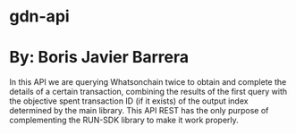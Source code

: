 # gdn-api
# By: Boris Javier Barrera

In this API we are querying Whatsonchain twice to obtain and complete the details of a certain transaction, combining the results of the first query with the objective spent transaction ID (if it exists) of the output index determined by the main library. 
This API REST has the only purpose of complementing the RUN-SDK library to make it work properly.
